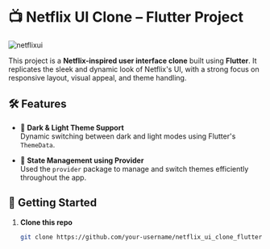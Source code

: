 # 📺 Netflix UI Clone – Flutter Project

![netflixui](https://github.com/user-attachments/assets/9dba03c9-75c1-45c2-9e87-c997a8d0d476)

This project is a **Netflix-inspired user interface clone** built using **Flutter**. It replicates the sleek and dynamic look of Netflix's UI, with a strong focus on responsive layout, visual appeal, and theme handling.

## 🛠️ Features

- 🌙 **Dark & Light Theme Support**  
  Dynamic switching between dark and light modes using Flutter's `ThemeData`.

- 🔄 **State Management using Provider**  
  Used the `provider` package to manage and switch themes efficiently throughout the app.


## 🚀 Getting Started

1. **Clone this repo**
   ```bash
   git clone https://github.com/your-username/netflix_ui_clone_flutter.git

